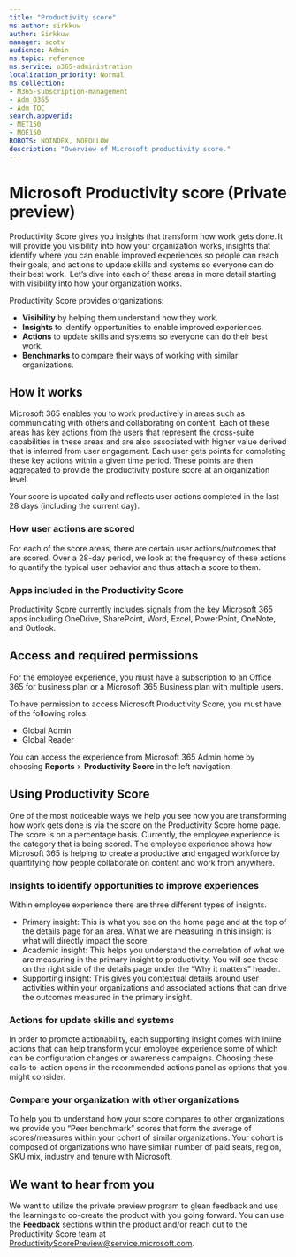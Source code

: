 ```yaml
---
title: "Productivity score"
ms.author: sirkkuw
author: Sirkkuw
manager: scotv
audience: Admin
ms.topic: reference
ms.service: o365-administration
localization_priority: Normal
ms.collection: 
- M365-subscription-management 
- Adm_O365
- Adm_TOC
search.appverid:
- MET150
- MOE150
ROBOTS: NOINDEX, NOFOLLOW
description: "Overview of Microsoft productivity score."
---
```


# Microsoft Productivity score (Private preview)

Productivity Score gives you insights that transform how work gets done. It will provide you visibility into how your organization works, insights that identify where you can enable improved experiences so people can reach their goals, and actions to update skills and systems so everyone can do their best work.  Let’s dive into each of these areas in more detail starting with visibility into how your organization works.

Productivity Score provides organizations: 

- **Visibility** by helping them understand how they work. 
- **Insights** to identify opportunities to enable improved experiences. 
- **Actions** to update skills and systems so everyone can do their best work. 
- **Benchmarks** to compare their ways of working with similar organizations.

## How it works

Microsoft 365 enables you to work productively in areas such as communicating with others and collaborating on content. Each of these areas has key actions from the users that represent the cross-suite capabilities in these areas and are also associated with higher value derived that is inferred from user engagement. Each user gets points for completing these key actions within a given time period. These points are then aggregated to provide the productivity posture score at an organization level. 

Your score is updated daily and reflects user actions completed in the last 28 days (including the current day).

### How user actions are scored 

For each of the score areas, there are certain user actions/outcomes that are scored. Over a 28-day period, we look at the frequency of these actions to quantify the typical user behavior and thus attach a score to them.

### Apps included in the Productivity Score 

Productivity Score currently includes signals from the key Microsoft 365 apps including OneDrive, SharePoint, Word, Excel, PowerPoint, OneNote, and Outlook.

## Access and required permissions 

For the employee experience, you must have a subscription to an Office 365 for business plan or a Microsoft 365 Business plan with multiple users. 

To have permission to access Microsoft Productivity Score, you must have of the following roles: 

- Global Admin 
- Global Reader 

You can access the experience from Microsoft 365 Admin home by choosing **Reports** > **Productivity Score** in the left navigation.

## Using Productivity Score

One of the most noticeable ways we help you see how you are transforming how work gets done is via the score on the Productivity Score home page. The score is on a percentage basis. Currently, the employee experience is the category that is being scored.  The employee experience shows how Microsoft 365 is helping to create a productive and engaged workforce by quantifying how people collaborate on content and work from anywhere.

### Insights to identify opportunities to improve experiences 

Within employee experience there are three different types of insights.

- Primary insight: This is what you see on the home page and at the top of the details page for an area.  What we are measuring in this insight is what will directly impact the score.   
- Academic insight: This helps you understand the correlation of what we are measuring in the primary insight to productivity.  You will see these on the right side of the details page under the “Why it matters” header.  
- Supporting insight: This gives you contextual details around user activities within your organizations and associated actions that can drive the outcomes measured in the primary insight. 

### Actions for update skills and systems 

In order to promote actionability, each supporting insight comes with inline actions that can help transform your employee experience some of which can be configuration changes or awareness campaigns. Choosing these calls-to-action opens in the recommended actions panel as options that you might consider. 

### Compare your organization with other organizations 

To help you to understand how your score compares to other organizations, we provide you “Peer benchmark” scores that form the average of scores/measures within your cohort of similar organizations. Your cohort is composed of organizations who have similar number of paid seats, region, SKU mix, industry and tenure with Microsoft.

## We want to hear from you 

We want to utilize the private preview program to glean feedback and use the learnings to co-create the product with you going forward. You can use the **Feedback** sections within the product and/or reach out to the Productivity Score team at ProductivityScorePreview@service.microsoft.com.
